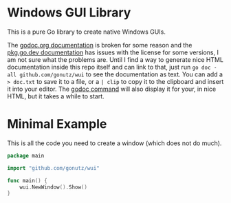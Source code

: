 Windows GUI Library
===================

This is a pure Go library to create native Windows GUIs.

The [godoc.org documentation](https://godoc.org/github.com/gonutz/wui) is broken for some reason and the [pkg.go.dev documentation](https://pkg.go.dev/github.com/gonutz/wui) has issues with the license for some versions, I am not sure what the problems are. Until I find a way to generate nice HTML documentation inside this repo itself and can link to that, just run `go doc -all github.com/gonutz/wui` to see the documentation as text. You can add a `> doc.txt` to save it to a file, or a `| clip` to copy it to the clipboard and insert it into your editor. The [godoc command](https://godoc.org/golang.org/x/tools/cmd/godoc) will also display it for your, in nice HTML, but it takes a while to start.

# Minimal Example

This is all the code you need to create a window (which does not do much).

```Go
package main

import "github.com/gonutz/wui"

func main() {
	wui.NewWindow().Show()
}
```
